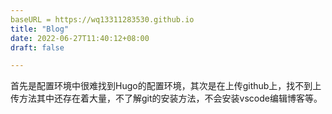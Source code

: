 ```yaml
---
baseURL = https://wq13311283530.github.io
title: "Blog"
date: 2022-06-27T11:40:12+08:00
draft: false

---
```

首先是配置环境中很难找到Hugo的配置环境，其次是在上传github上，找不到上传方法其中还存在着大量，不了解git的安装方法，不会安装vscode编辑博客等。